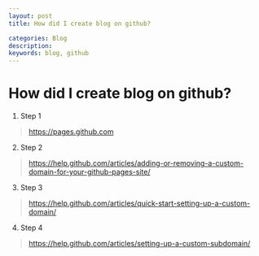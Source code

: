 ```yaml
---
layout: post
title: How did I create blog on github?

categories: Blog
description: 
keywords: blog, github
---
```


# How did I create blog on github?

1. Step 1
>  https://pages.github.com

2. Step 2
>  https://help.github.com/articles/adding-or-removing-a-custom-domain-for-your-github-pages-site/
3. Step 3
>  https://help.github.com/articles/quick-start-setting-up-a-custom-domain/
4. Step 4
>  https://help.github.com/articles/setting-up-a-custom-subdomain/